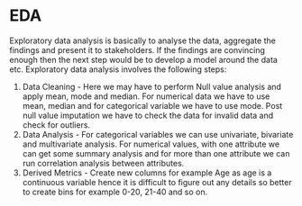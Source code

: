 # EDA

Exploratory data analysis is basically to analyse the data, aggregate the findings and present it to stakeholders. If the findings are convincing enough then the next step would be to develop a model around the data etc. Exploratory data analysis involves the following steps:

1. Data Cleaning - Here we may have to perform Null value analysis and apply mean, mode and median. For numerical data we have to use mean, median and for categorical variable we have to use mode. Post null value imputation we have to check the data for invalid data and check for outliers.
2. Data Analysis - For categorical variables we can use univariate, bivariate and multivariate analysis. For numerical values, with one attribute we can get some summary analysis and for more than one attribute we can run correlation analysis between attributes.
3. Derived Metrics - Create new columns for example Age as age is a continuous variable hence it is difficult to figure out any details so better to create bins for example 0-20, 21-40 and so on.
